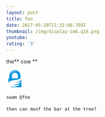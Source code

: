 ```yaml
---
layout: post
title: foo
date: 2017-05-29T11:32:08.709Z
thumbnail: /img/display-im6.q16.png
youtube: 
rating: '3'
---
```

the\*\* cow \*\*

![fff](/img/gcr-gnupg.png)

    
    swam @foo
    
    then can moof the bar at the tree?
